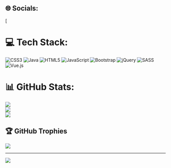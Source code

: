 
## 🌐 Socials:
[
# 💻 Tech Stack:
![CSS3](https://img.shields.io/badge/css3-%231572B6.svg?style=plastic&logo=css3&logoColor=white) ![Java](https://img.shields.io/badge/java-%23ED8B00.svg?style=plastic&logo=java&logoColor=white) ![HTML5](https://img.shields.io/badge/html5-%23E34F26.svg?style=plastic&logo=html5&logoColor=white) ![JavaScript](https://img.shields.io/badge/javascript-%23323330.svg?style=plastic&logo=javascript&logoColor=%23F7DF1E) ![Bootstrap](https://img.shields.io/badge/bootstrap-%23563D7C.svg?style=plastic&logo=bootstrap&logoColor=white) ![jQuery](https://img.shields.io/badge/jquery-%230769AD.svg?style=plastic&logo=jquery&logoColor=white) ![SASS](https://img.shields.io/badge/SASS-hotpink.svg?style=plastic&logo=SASS&logoColor=white) ![Vue.js](https://img.shields.io/badge/vuejs-%2335495e.svg?style=plastic&logo=vuedotjs&logoColor=%234FC08D)
# 📊 GitHub Stats:
![](https://github-readme-stats.vercel.app/api?username=Faezeh-khd&theme=onedark&hide_border=false&include_all_commits=false&count_private=false)<br/>
![](https://github-readme-streak-stats.herokuapp.com/?user=Faezeh-khd&theme=onedark&hide_border=false)<br/>
![](https://github-readme-stats.vercel.app/api/top-langs/?username=Faezeh-khd&theme=onedark&hide_border=false&include_all_commits=false&count_private=false&layout=compact)

## 🏆 GitHub Trophies
![](https://github-profile-trophy.vercel.app/?username=Faezeh-khd&theme=radical&no-frame=false&no-bg=true&margin-w=4)

---
[![](https://visitcount.itsvg.in/api?id=Faezeh-khd&icon=0&color=0)](https://visitcount.itsvg.in)

<!-- Proudly created with GPRM ( https://gprm.itsvg.in ) -->
